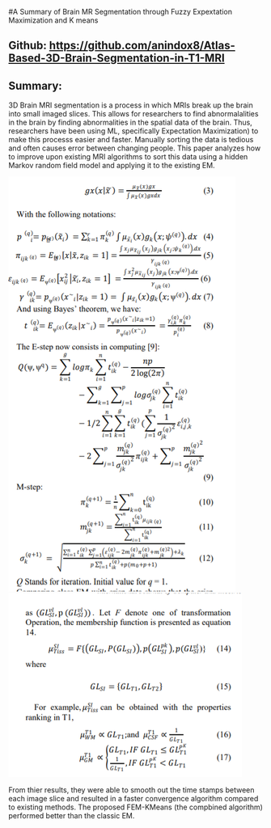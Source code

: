 #A Summary of Brain MR Segmentation through Fuzzy Expextation Maximization and K means

## Github: https://github.com/anindox8/Atlas-Based-3D-Brain-Segmentation-in-T1-MRI

## Summary:
3D Brain MRI segmentation is a process in which MRIs break up the brain into small imaged slices. 
This allows for researchers to find abnormalalities in the brain by finding abnormalities in the spatial data of the brain. 
Thus, researchers have been using ML, specifically Expectation Maximization) to make this processs easier and faster. 
Manually sorting the data is tedious and often causes error between changing people.
This paper analyzes how to improve upon existing MRI algorithms to sort this data using a hidden Markov
random field model and applying it to the existing EM.

![image](proof1.png)
![image](proof2.png)

From thier results, they were able to smooth out the time stamps between each image slice and resulted
in a faster convergence algorithm compared to existing methods. The proposed FEM-KMeans (the compbined algorithm)
performed better than the classic EM.

